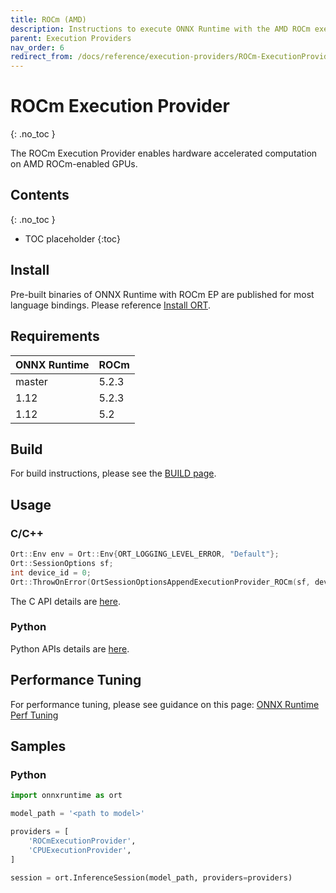 ```yaml
---
title: ROCm (AMD)
description: Instructions to execute ONNX Runtime with the AMD ROCm execution provider
parent: Execution Providers
nav_order: 6
redirect_from: /docs/reference/execution-providers/ROCm-ExecutionProvider
---
```


# ROCm Execution Provider
{: .no_toc }

The ROCm Execution Provider enables hardware accelerated computation on AMD ROCm-enabled GPUs. 

## Contents
{: .no_toc }

* TOC placeholder
{:toc}

## Install

Pre-built binaries of ONNX Runtime with ROCm EP are published for most language bindings. Please reference [Install ORT](../install).

## Requirements


|ONNX Runtime|ROCm|
|---|---|
|master|5.2.3|
|1.12|5.2.3|
|1.12|5.2|


## Build
For build instructions, please see the [BUILD page](../build/eps.md#amd-rocm). 

## Usage

### C/C++

```c++
Ort::Env env = Ort::Env{ORT_LOGGING_LEVEL_ERROR, "Default"};
Ort::SessionOptions sf;
int device_id = 0;
Ort::ThrowOnError(OrtSessionOptionsAppendExecutionProvider_ROCm(sf, device_id));
```

The C API details are [here](../get-started/with-c.md).

### Python
Python APIs details are [here](https://onnxruntime.ai/docs/api/python/api_summary.html).

## Performance Tuning
For performance tuning, please see guidance on this page: [ONNX Runtime Perf Tuning](../performance/tune-performance.md)

## Samples

### Python

```python
import onnxruntime as ort

model_path = '<path to model>'

providers = [
    'ROCmExecutionProvider',
    'CPUExecutionProvider',
]

session = ort.InferenceSession(model_path, providers=providers)
```
